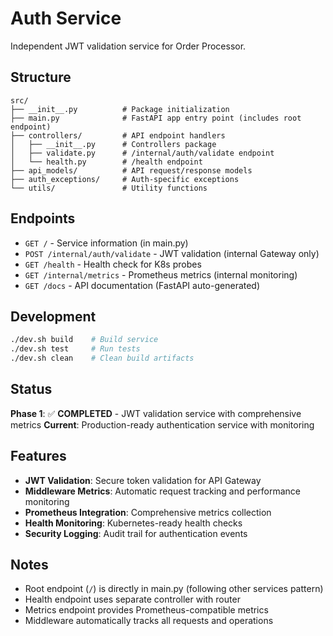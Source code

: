 # Auth Service

Independent JWT validation service for Order Processor.

## Structure

```
src/
├── __init__.py          # Package initialization
├── main.py              # FastAPI app entry point (includes root endpoint)
├── controllers/         # API endpoint handlers
│   ├── __init__.py      # Controllers package
│   ├── validate.py      # /internal/auth/validate endpoint
│   └── health.py        # /health endpoint
├── api_models/          # API request/response models
├── auth_exceptions/     # Auth-specific exceptions
└── utils/               # Utility functions
```

## Endpoints

- `GET /` - Service information (in main.py)
- `POST /internal/auth/validate` - JWT validation (internal Gateway only)
- `GET /health` - Health check for K8s probes
- `GET /internal/metrics` - Prometheus metrics (internal monitoring)
- `GET /docs` - API documentation (FastAPI auto-generated)

## Development

```bash
./dev.sh build    # Build service
./dev.sh test     # Run tests
./dev.sh clean    # Clean build artifacts
```

## Status

**Phase 1**: ✅ **COMPLETED** - JWT validation service with comprehensive metrics
**Current**: Production-ready authentication service with monitoring

## Features

- **JWT Validation**: Secure token validation for API Gateway
- **Middleware Metrics**: Automatic request tracking and performance monitoring
- **Prometheus Integration**: Comprehensive metrics collection
- **Health Monitoring**: Kubernetes-ready health checks
- **Security Logging**: Audit trail for authentication events

## Notes

- Root endpoint (`/`) is directly in main.py (following other services pattern)
- Health endpoint uses separate controller with router
- Metrics endpoint provides Prometheus-compatible metrics
- Middleware automatically tracks all requests and operations

